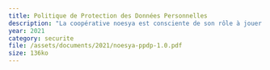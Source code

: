 ```yaml
---
title: Politique de Protection des Données Personnelles
description: "La coopérative noesya est consciente de son rôle à jouer dans la protection des données à caractère personnel et met pour cela en place diverses mesures allant dans ce sens."
year: 2021
category: securite
file: /assets/documents/2021/noesya-ppdp-1.0.pdf
size: 136ko
---
```

